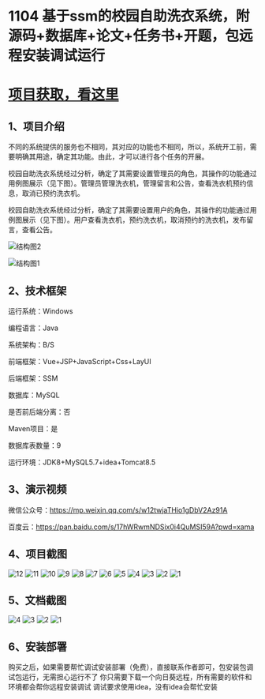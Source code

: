 # 1104 基于ssm的校园自助洗衣系统，附源码+数据库+论文+任务书+开题，包远程安装调试运行

# [项目获取，看这里](https://mbd.pub/o/bread/mbd-aJabk5ds "项目获取，看这里")

## 1、项目介绍

不同的系统提供的服务也不相同，其对应的功能也不相同，所以，系统开工前，需要明确其用途，确定其功能。由此，才可以进行各个任务的开展。

校园自助洗衣系统经过分析，确定了其需要设置管理员的角色，其操作的功能通过用例图展示（见下图）。管理员管理洗衣机，管理留言和公告，查看洗衣机预约信息，取消已预约洗衣机。

校园自助洗衣系统经过分析，确定了其需要设置用户的角色，其操作的功能通过用例图展示（见下图）。用户查看洗衣机，预约洗衣机，取消预约的洗衣机，发布留言，查看公告。

![结构图2](https://javabscode.github.io/picx-images-hosting/1104-基于ssm的校园自助洗衣系统-附源码+数据库+论文+任务书+开题-包远程安装调试运行-其他截图/结构图2.webp)

![结构图1](https://javabscode.github.io/picx-images-hosting/1104-基于ssm的校园自助洗衣系统-附源码+数据库+论文+任务书+开题-包远程安装调试运行-其他截图/结构图1.webp)


## 2、技术框架

运行系统：Windows

编程语言：Java

系统架构：B/S

前端框架：Vue+JSP+JavaScript+Css+LayUI

后端框架：SSM

数据库：MySQL

是否前后端分离：否

Maven项目：是

数据库表数量：9

运行环境：JDK8+MySQL5.7+idea+Tomcat8.5

## 3、演示视频

微信公众号：https://mp.weixin.qq.com/s/w12twjaTHio1gDbV2Az91A 

百度云：https://pan.baidu.com/s/17hWRwmNDSix0i4QuMSI59A?pwd=xama 

## 4、项目截图 
![12](https://javabscode.github.io/picx-images-hosting/1104-基于ssm的校园自助洗衣系统-附源码+数据库+论文+任务书+开题-包远程安装调试运行-运行截图/12.webp)
![11](https://javabscode.github.io/picx-images-hosting/1104-基于ssm的校园自助洗衣系统-附源码+数据库+论文+任务书+开题-包远程安装调试运行-运行截图/11.webp)
![10](https://javabscode.github.io/picx-images-hosting/1104-基于ssm的校园自助洗衣系统-附源码+数据库+论文+任务书+开题-包远程安装调试运行-运行截图/10.webp)
![9](https://javabscode.github.io/picx-images-hosting/1104-基于ssm的校园自助洗衣系统-附源码+数据库+论文+任务书+开题-包远程安装调试运行-运行截图/9.webp)
![8](https://javabscode.github.io/picx-images-hosting/1104-基于ssm的校园自助洗衣系统-附源码+数据库+论文+任务书+开题-包远程安装调试运行-运行截图/8.webp)
![7](https://javabscode.github.io/picx-images-hosting/1104-基于ssm的校园自助洗衣系统-附源码+数据库+论文+任务书+开题-包远程安装调试运行-运行截图/7.webp)
![6](https://javabscode.github.io/picx-images-hosting/1104-基于ssm的校园自助洗衣系统-附源码+数据库+论文+任务书+开题-包远程安装调试运行-运行截图/6.webp)
![5](https://javabscode.github.io/picx-images-hosting/1104-基于ssm的校园自助洗衣系统-附源码+数据库+论文+任务书+开题-包远程安装调试运行-运行截图/5.webp)
![4](https://javabscode.github.io/picx-images-hosting/1104-基于ssm的校园自助洗衣系统-附源码+数据库+论文+任务书+开题-包远程安装调试运行-运行截图/4.webp)
![3](https://javabscode.github.io/picx-images-hosting/1104-基于ssm的校园自助洗衣系统-附源码+数据库+论文+任务书+开题-包远程安装调试运行-运行截图/3.webp)
![2](https://javabscode.github.io/picx-images-hosting/1104-基于ssm的校园自助洗衣系统-附源码+数据库+论文+任务书+开题-包远程安装调试运行-运行截图/2.webp)
![1](https://javabscode.github.io/picx-images-hosting/1104-基于ssm的校园自助洗衣系统-附源码+数据库+论文+任务书+开题-包远程安装调试运行-运行截图/1.webp)












## 5、文档截图

![4](https://javabscode.github.io/picx-images-hosting/1104-基于ssm的校园自助洗衣系统-附源码+数据库+论文+任务书+开题-包远程安装调试运行-文档截图/4.webp)
![3](https://javabscode.github.io/picx-images-hosting/1104-基于ssm的校园自助洗衣系统-附源码+数据库+论文+任务书+开题-包远程安装调试运行-文档截图/3.webp)
![2](https://javabscode.github.io/picx-images-hosting/1104-基于ssm的校园自助洗衣系统-附源码+数据库+论文+任务书+开题-包远程安装调试运行-文档截图/2.webp)
![1](https://javabscode.github.io/picx-images-hosting/1104-基于ssm的校园自助洗衣系统-附源码+数据库+论文+任务书+开题-包远程安装调试运行-文档截图/1.webp)



## 6、安装部署

购买之后，如果需要帮忙调试安装部署（免费），直接联系作者即可，包安装包调试包运行，无需担心运行不了
你只需要下载一个向日葵远程，所有需要的软件和环境都会帮你远程安装调试
调试要求使用idea，没有idea会帮忙安装
